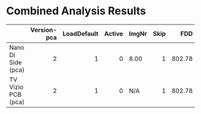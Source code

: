 # Combined Analysis Results

|                    |   Version-pca |   LoadDefault |   Active | ImgNr   |   Skip |    FDD |    FOD |   Magnification |   VoxelSizeX |   VoxelSizeY |   CalibValue |     cx |     cy |   DetectorRot |   Tilt |   Old_CalibValue |   Type |   NumberImages |   StartImg |   RotationSector |   NoRotation |   EstimatedTime |   RemainingTime |   ScanTimeCmpl |   NrImgDone |   NrImgCmplScan |   RefDriveEnabled |   SkipForNewInterval |   SkipAcc |   FreeRayFactor |   Wnd_L |   Wnd_T |   Wnd_R |   Wnd_B |   Level |   EnableTiles |   Start |   NumTiles |   Interval |   Overlap |   AdjustImg |   SingleImgX |   Averaging |   Top |   Left |   Bottom |   Right |   DimX |   DimY |   Rotation |   FreeRay |   SwBin |   AddSwBin |   Enable |   Counter |   MaxTimes |   TimeTrigOn |   kV |   Time |   MGainPoints |   Avg |   EnableAutoAcq |   Mode | Amplitude   | Step   |   InitTimeOut |   PixelsizeX |   PixelsizeY |   NrPixelsX |   NrPixelsY |   Timing |   TimingVal |   Binning |   BitPP |   CameraGain |   SatValue |   SatPixNrLimit |   ComPort |   ID |   InitTimeout |   Voltage |   Current |   FocalSpotSize |   Collimation |   WaitTime |   WaitForStable |   FocDistX |   FocDistY |   SpinStepkV |   SpinStepuA |   Macro |   RestrictNumSpots |   PreWarning |   MinGainCurrent |   JoyDriveDoorOpen |   SecPosSample |   MinSampleDetPos |   EnableKeyboardJoy |   KeyJoyVelocityFactor |   LoadPos |   AcqPos |   XSample |   YSample |   ZSample |   RSample |   XDetector | BHC_Param   |
|:-------------------|--------------:|--------------:|---------:|:--------|-------:|-------:|-------:|----------------:|-------------:|-------------:|-------------:|-------:|-------:|--------------:|-------:|-----------------:|-------:|---------------:|-----------:|-----------------:|-------------:|----------------:|----------------:|---------------:|------------:|----------------:|------------------:|---------------------:|----------:|----------------:|--------:|--------:|--------:|--------:|--------:|--------------:|--------:|-----------:|-----------:|----------:|------------:|-------------:|------------:|------:|-------:|---------:|--------:|-------:|-------:|-----------:|----------:|--------:|-----------:|---------:|----------:|-----------:|-------------:|-----:|-------:|--------------:|------:|----------------:|-------:|:------------|:-------|--------------:|-------------:|-------------:|------------:|------------:|---------:|------------:|----------:|--------:|-------------:|-----------:|----------------:|----------:|-----:|--------------:|----------:|----------:|----------------:|--------------:|-----------:|----------------:|-----------:|-----------:|-------------:|-------------:|--------:|-------------------:|-------------:|-----------------:|-------------------:|---------------:|------------------:|--------------------:|-----------------------:|----------:|---------:|----------:|----------:|----------:|----------:|------------:|:------------|
| Nano Di Side (pca) |             2 |             1 |        0 | 8.00    |      1 | 802.78 | 105.87 |            7.58 |         0.03 |         0.03 |        -9.4  |  549.5 |  949.5 |             0 |      0 |                0 |      0 |             18 |       1201 |              360 |            0 |               0 |            1200 |           1200 |        1201 |            1201 |                 0 |                   25 |         1 |               1 |       0 |       0 |      10 |      10 |    5359 |             1 |       0 |          1 |          1 |         9 |           1 |         1110 |           2 |    62 |    457 |     1961 |    1566 |   1100 |   1900 |          0 |      5359 |       1 |          0 |        1 |         0 |         10 |            0 |  195 |     60 |             3 |     3 |               1 |      0 | 5.00        | 1.00   |         60000 |          0.2 |          0.2 |        2024 |        2024 |        1 |       200.1 |         0 |      16 |            2 |      15563 |            4096 |         0 | 2476 |          8000 |       190 |       130 |            24.7 |            -1 |       1000 |           20000 |          0 |          0 |           10 |           10 |       0 |                  0 |            0 |               10 |                  0 |            250 |               300 |                   0 |                   0.25 |         0 |        0 |         0 |     69.67 |    105.87 |         0 |           0 | N/A         |
| TV Vizio PCB (pca) |             2 |             1 |        0 | N/A     |      1 | 802.78 | 436.72 |            1.84 |         0.11 |         0.11 |        -0.92 | 1011.5 | 1011.5 |             0 |      0 |                0 |      0 |             18 |       2801 |              360 |            0 |               0 |            2800 |           2800 |        2801 |            2801 |                 0 |                   25 |         1 |               1 |       0 |       0 |      10 |      10 |    7854 |             1 |       0 |          1 |         60 |         9 |           1 |         2024 |           2 |     0 |      0 |     2023 |    2023 |   2024 |   2024 |          0 |      7993 |       1 |          0 |        0 |         0 |         10 |            0 |  225 |     60 |             3 |     4 |               1 |      0 | N/A         | N/A    |         60000 |          0.2 |          0.2 |        2024 |        2024 |        3 |       333.1 |         0 |      16 |            1 |      15563 |            4096 |         0 | 2476 |          8000 |       220 |       450 |            99   |            -1 |       1000 |           20000 |          0 |          0 |           10 |           10 |       0 |                  0 |            0 |               10 |                  0 |            250 |               300 |                   0 |                   0.25 |         0 |        0 |         0 |    158    |    436.72 |         0 |           0 | 7.00        |